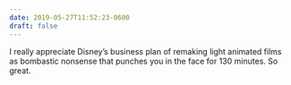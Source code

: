 ```yaml
---
date: 2019-05-27T11:52:23-0600
draft: false
---
```




I really appreciate Disney’s business plan of remaking light animated films as bombastic nonsense that punches you in the face for 130 minutes. So great.



